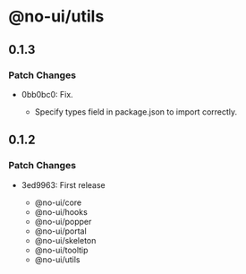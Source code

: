 # @no-ui/utils

## 0.1.3

### Patch Changes

- 0bb0bc0: Fix.

  - Specify types field in package.json to import correctly.

## 0.1.2

### Patch Changes

- 3ed9963: First release

  - @no-ui/core
  - @no-ui/hooks
  - @no-ui/popper
  - @no-ui/portal
  - @no-ui/skeleton
  - @no-ui/tooltip
  - @no-ui/utils
